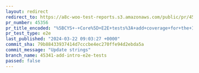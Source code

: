 ```yaml
---
layout: redirect
redirect_to: https://a8c-woo-test-reports.s3.amazonaws.com/public/pr/45356/e2e/index.html
pr_number: 45356
pr_title_encoded: "%5BCYS+-+Core%5D+E2E+tests%3A+add+coverage+for+the+Intro+page"
pr_test_type: e2e
last_published: "2024-03-22 09:03:27 +0000"
commit_sha: 79b88433937414d7cccbe4ec270ffe94d2ebda5a
commit_message: "Update strings"
branch_name: 45341-add-intro-e2e-tests
passed: false
---
```

